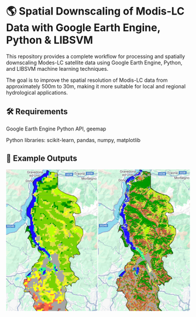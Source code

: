 # 🌎 Spatial Downscaling of Modis-LC Data with Google Earth Engine, Python & LIBSVM
This repository provides a complete workflow for processing and spatially downscaling Modes-LC satellite data using Google Earth Engine, Python, and LIBSVM machine learning techniques.

The goal is to improve the spatial resolution of Modis-LC data from approximately 500m to 30m, making it more suitable for local and regional hydrological applications.


## 🛠️ Requirements
Google Earth Engine Python API, geemap

Python libraries: scikit-learn, pandas, numpy, matplotlib


## 📸 Example Outputs
![image alt](https://github.com/SaeidDaliriSusefi/Modis-LC-Downscaling/blob/74538fdb6207a0f0321db63172a9e7c85cee16d3/Images/Modis_LC.png)
